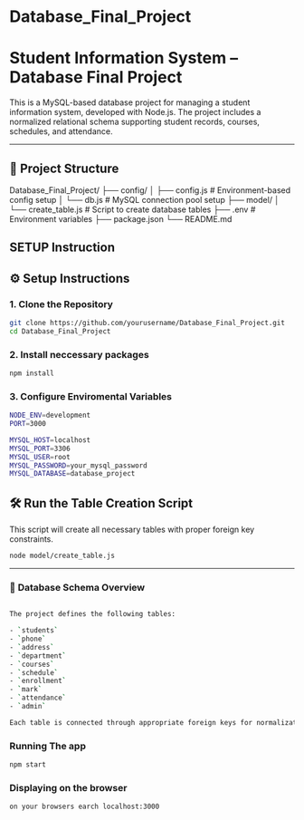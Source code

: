 # Database_Final_Project

# Student Information System – Database Final Project

This is a MySQL-based database project for managing a student information system, developed with Node.js. The project includes a normalized relational schema supporting student records, courses, schedules, and attendance.

---

## 📁 Project Structure
   
Database_Final_Project/
├── config/
│ ├── config.js # Environment-based config setup
│ └── db.js # MySQL connection pool setup
├── model/
│ └── create_table.js # Script to create database tables
├── .env # Environment variables
├── package.json
└── README.md
## SETUP Instruction
## ⚙️ Setup Instructions

### 1. Clone the Repository

```bash
git clone https://github.com/yourusername/Database_Final_Project.git
cd Database_Final_Project
```
### 2. Install neccessary packages
```bash
npm install
```
### 3. Configure Enviromental Variables
```bash
NODE_ENV=development
PORT=3000

MYSQL_HOST=localhost
MYSQL_PORT=3306
MYSQL_USER=root
MYSQL_PASSWORD=your_mysql_password
MYSQL_DATABASE=database_project
```

## 🛠 Run the Table Creation Script

This script will create all necessary tables with proper foreign key constraints.

```bash
node model/create_table.js

```
---


### 🧱 **Database Schema Overview**
```bash

The project defines the following tables:

- `students`
- `phone`
- `address`
- `department`
- `courses`
- `schedule`
- `enrollment`
- `mark`
- `attendance`
- `admin`

Each table is connected through appropriate foreign keys for normalization and referential integrity.
```

### Running The app
```bash
npm start
```
### Displaying on the browser
```bash
on your browsers earch localhost:3000
```





